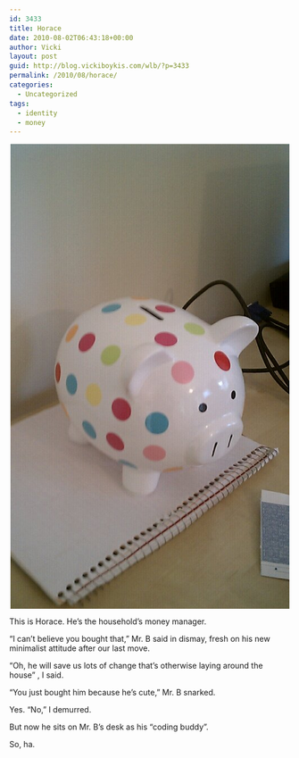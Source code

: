 ```yaml
---
id: 3433
title: Horace
date: 2010-08-02T06:43:18+00:00
author: Vicki
layout: post
guid: http://blog.vickiboykis.com/wlb/?p=3433
permalink: /2010/08/horace/
categories:
  - Uncategorized
tags:
  - identity
  - money
---
```

<img style="display:block;margin-right:auto;margin-left:auto;" alt="image" src="https://raw.githubusercontent.com/veekaybee/wlb/gh-pages/assets/images/2010/08/wpid-IMAG0222.jpg" />

This is Horace. He&#8217;s the household&#8217;s money manager. 

&#8220;I can&#8217;t believe you bought that,&#8221; Mr. B said in dismay, fresh on his new minimalist attitude after our last move. 

&#8220;Oh, he will save us lots of change that&#8217;s otherwise laying around the house&#8221; , I said.

&#8220;You just bought him because he&#8217;s cute,&#8221; Mr. B snarked.

Yes. &#8220;No,&#8221; I demurred.

But now he sits on Mr. B&#8217;s desk as his &#8220;coding buddy&#8221;.

So, ha.